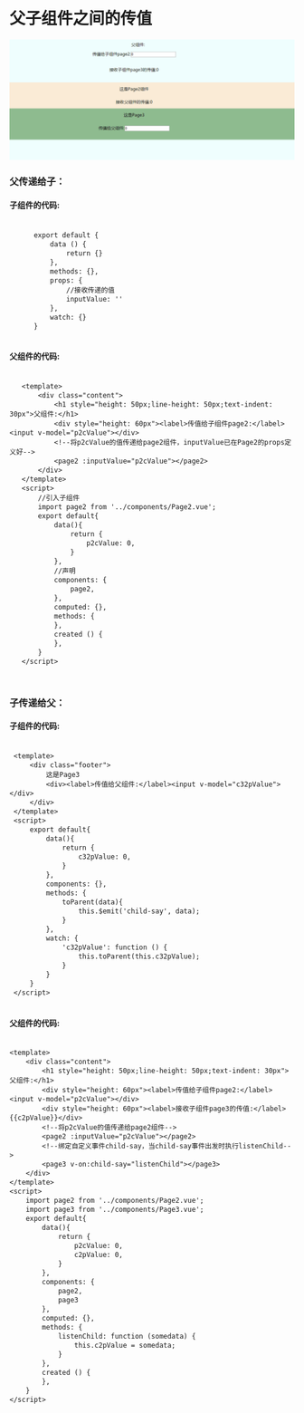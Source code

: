 <h1>父子组件之间的传值</h1>

![image](https://github.com/jiekekeji/MVueWebpack/blob/master/demo011/preview/demo011.gif)

<h3>父传递给子：</h3>
  <h4>子组件的代码:</h4>
  <pre><code>
      export default {
          data () {
              return {}
          },
          methods: {},
          props: {
              //接收传递的值
              inputValue: ''
          },
          watch: {}
      }       
  </code></pre>
  
  <h4>父组件的代码:</h4>
  <pre><code>
   &lt;template&gt;
       &lt;div class="content"&gt;
           &lt;h1 style="height: 50px;line-height: 50px;text-indent: 30px"&gt;父组件:&lt;/h1&gt;
           &lt;div style="height: 60px"&gt;&lt;label&gt;传值给子组件page2:&lt;/label&gt;&lt;input v-model="p2cValue"&gt;&lt;/div&gt;
           &lt;!--将p2cValue的值传递给page2组件，inputValue已在Page2的props定义好--&gt;
           &lt;page2 :inputValue="p2cValue"&gt;&lt;/page2&gt;
       &lt;/div&gt;
   &lt;/template&gt;
   &lt;script&gt;
       //引入子组件
       import page2 from '../components/Page2.vue';
       export default{
           data(){
               return {
                   p2cValue: 0,
               }
           },
           //声明
           components: {
               page2,
           },
           computed: {},
           methods: { 
           },
           created () {
           },
       }
   &lt;/script&gt;

  </code></pre>
  
<h3>子传递给父：</h3>
<h4>子组件的代码:</h4>
  <pre><code>
 &lt;template&gt;
     &lt;div class="footer"&gt;
         这是Page3
         &lt;div&gt;&lt;label&gt;传值给父组件:&lt;/label&gt;&lt;input v-model="c32pValue"&gt;&lt;/div&gt;
     &lt;/div&gt;
 &lt;/template&gt;
 &lt;script&gt;
     export default{
         data(){
             return {
                 c32pValue: 0,
             }
         },
         components: {},
         methods: {
             toParent(data){
                 this.$emit('child-say', data);
             }
         },
         watch: {
             'c32pValue': function () {
                 this.toParent(this.c32pValue);
             }
         }
     }
 &lt;/script&gt;
  </code></pre>

  <h4>父组件的代码:</h4>
  <pre><code>
&lt;template&gt;
    &lt;div class="content"&gt;
        &lt;h1 style="height: 50px;line-height: 50px;text-indent: 30px"&gt;父组件:&lt;/h1&gt;
        &lt;div style="height: 60px"&gt;&lt;label&gt;传值给子组件page2:&lt;/label&gt;&lt;input v-model="p2cValue"&gt;&lt;/div&gt;
        &lt;div style="height: 60px"&gt;&lt;label&gt;接收子组件page3的传值:&lt;/label&gt;{{c2pValue}}&lt;/div&gt;
        &lt;!--将p2cValue的值传递给page2组件--&gt;
        &lt;page2 :inputValue="p2cValue"&gt;&lt;/page2&gt;
        &lt;!--绑定自定义事件child-say，当child-say事件出发时执行listenChild--&gt;
        &lt;page3 v-on:child-say="listenChild"&gt;&lt;/page3&gt;
    &lt;/div&gt;
&lt;/template&gt;
&lt;script&gt;
    import page2 from '../components/Page2.vue';
    import page3 from '../components/Page3.vue';
    export default{
        data(){
            return {
                p2cValue: 0,
                c2pValue: 0,
            }
        },
        components: {
            page2,
            page3
        },
        computed: {},
        methods: {
            listenChild: function (somedata) {
                this.c2pValue = somedata;
            }
        },
        created () {
        },
    }
&lt;/script&gt;


  </code></pre>